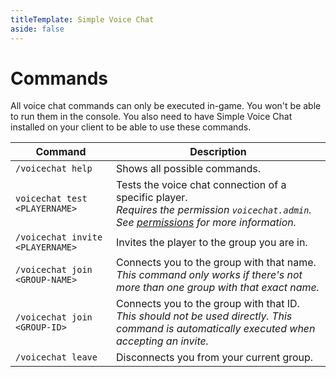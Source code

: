 ```yaml
---
titleTemplate: Simple Voice Chat
aside: false
---
```


# Commands

All voice chat commands can only be executed in-game.
You won't be able to run them in the console.
You also need to have Simple Voice Chat installed on your client to be able to use these commands.

| Command                          | Description                                                                                                                                                 |
| -------------------------------- | ----------------------------------------------------------------------------------------------------------------------------------------------------------- |
| `/voicechat help`                | Shows all possible commands.                                                                                                                                |
| `voicechat test <PLAYERNAME>`    | Tests the voice chat connection of a specific player.<br/>*Requires the permission `voicechat.admin`. See [permissions](permissions) for more information.* |
| `/voicechat invite <PLAYERNAME>` | Invites the player to the group you are in.                                                                                                                 |
| `/voicechat join <GROUP-NAME>`   | Connects you to the group with that name.<br/>*This command only works if there's not more than one group with that exact name.*                            |
| `/voicechat join <GROUP-ID>`     | Connects you to the group with that ID.<br/>*This should not be used directly. This command is automatically executed when accepting an invite.*            |
| `/voicechat leave`               | Disconnects you from your current group.                                                                                                                    |
